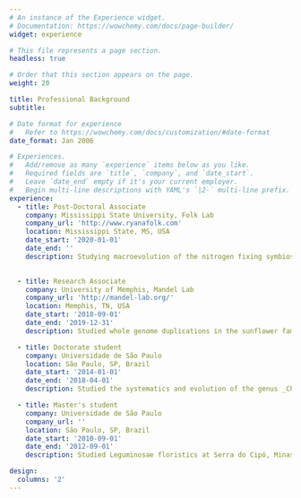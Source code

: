 ```yaml
---
# An instance of the Experience widget.
# Documentation: https://wowchemy.com/docs/page-builder/
widget: experience

# This file represents a page section.
headless: true

# Order that this section appears on the page.
weight: 20

title: Professional Background
subtitle:

# Date format for experience
#   Refer to https://wowchemy.com/docs/customization/#date-format
date_format: Jan 2006

# Experiences.
#   Add/remove as many `experience` items below as you like.
#   Required fields are `title`, `company`, and `date_start`.
#   Leave `date_end` empty if it's your current employer.
#   Begin multi-line descriptions with YAML's `|2-` multi-line prefix.
experience:
  - title: Post-Doctoral Associate
    company: Mississippi State University, Folk Lab
    company_url: 'http://www.ryanafolk.com'
    location: Mississippi State, MS, USA
    date_start: '2020-01-01'
    date_end: ''
    description: Studying macroevolution of the nitrogen fixing symbiosis in flowering plants.

        
  - title: Research Associate
    company: University of Memphis, Mandel Lab
    company_url: 'http://mandel-lab.org/'
    location: Memphis, TN, USA
    date_start: '2018-09-01'
    date_end: '2019-12-31'
    description: Studied whole genome duplications in the sunflower family.

  - title: Doctorate student
    company: Universidade de São Paulo
    location: São Paulo, SP, Brazil
    date_start: '2014-01-01'
    date_end: '2018-04-01'
    description: Studied the systematics and evolution of the genus _Chresta_ (tribe Vernonieae, family Asteraceae), using phylogenomics and population genetics methods.

  - title: Master's student
    company: Universidade de São Paulo
    company_url: ''
    location: São Paulo, SP, Brazil
    date_start: '2010-09-01'
    date_end: '2012-09-01'
    description: Studied Leguminosae floristics at Serra do Cipó, Minas Gerais, Brazil.

design:
  columns: '2'
---
```

